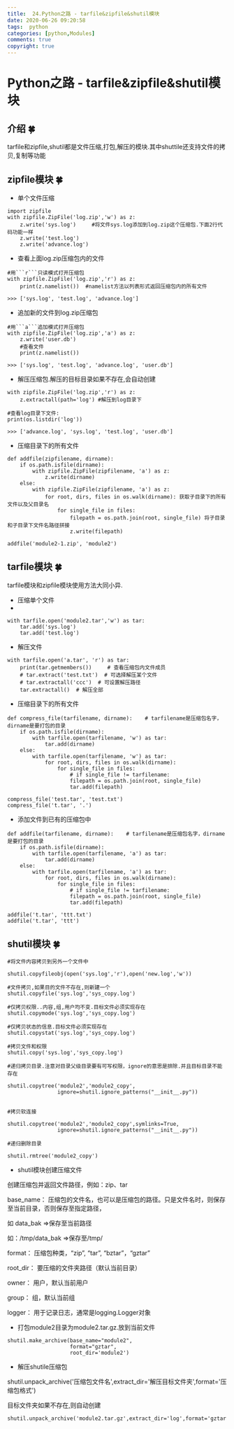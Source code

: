 ```yaml
---
title:  24.Python之路 - tarfile&zipfile&shutil模块
date: 2020-06-26 09:20:58
tags:  python
categories: [python,Modules]
comments: true
copyright: true
---
```




# Python之路 -  tarfile&zipfile&shutil模块

##  介绍 🍀

tarfile和zipfile,shutil都是文件压缩,打包,解压的模块.其中shuttile还支持文件的拷贝,复制等功能

##  zipfile模块 🍀


* 单个文件压缩
  
```
import zipfile
with zipfile.ZipFile('log.zip','w') as z:
    z.write('sys.log')     #将文件sys.log添加到log.zip这个压缩包.下面2行代码功能一样
    z.write('test.log')
    z.write('advance.log')

```
* 查看上面log.zip压缩包内的文件

<!--more-->

```
#用```r```只读模式打开压缩包
with zipfile.ZipFile('log.zip','r') as z:
    print(z.namelist())  #namelist方法以列表形式返回压缩包内的所有文件

>>> ['sys.log', 'test.log', 'advance.log']
```

* 追加新的文件到log.zip压缩包

```
#用```a```追加模式打开压缩包
with zipfile.ZipFile('log.zip','a') as z:
    z.write('user.db')
    #查看文件
    print(z.namelist())

>>> ['sys.log', 'test.log', 'advance.log', 'user.db']

```

* 解压压缩包.解压的目标目录如果不存在,会自动创建

```
with zipfile.ZipFile('log.zip','r') as z:
    z.extractall(path='log') #解压到log目录下

#查看log目录下文件:
print(os.listdir('log'))

>>> ['advance.log', 'sys.log', 'test.log', 'user.db']
```

* 压缩目录下的所有文件

```
def addfile(zipfilename, dirname):
    if os.path.isfile(dirname):
        with zipfile.ZipFile(zipfilename, 'a') as z:
            z.write(dirname)
    else:
        with zipfile.ZipFile(zipfilename, 'a') as z:
            for root, dirs, files in os.walk(dirname): 获取子目录下的所有文件以及父目录名
                for single_file in files:
                    filepath = os.path.join(root, single_file) 将子目录和子目录下文件名路径拼接
                    z.write(filepath)

addfile('module2-1.zip', 'module2')
```

## tarfile模块  🍀

tarfile模块和zipfile模块使用方法大同小异.

* 压缩单个文件
* 
```
with tarfile.open('module2.tar','w') as tar:
    tar.add('sys.log')
    tar.add('test.log')
```

* 解压文件

```
with tarfile.open('a.tar', 'r') as tar:
    print(tar.getmembers())     # 查看压缩包内文件成员
    # tar.extract('test.txt')  # 可选择解压某个文件
    # tar.extractall('ccc')  # 可设置解压路径
    tar.extractall()  # 解压全部
```

* 压缩目录下的所有文件

```
def compress_file(tarfilename, dirname):    # tarfilename是压缩包名字，dirname是要打包的目录
    if os.path.isfile(dirname):
        with tarfile.open(tarfilename, 'w') as tar:
            tar.add(dirname)
    else:
        with tarfile.open(tarfilename, 'w') as tar:
            for root, dirs, files in os.walk(dirname):
                for single_file in files:
                    # if single_file != tarfilename:
                    filepath = os.path.join(root, single_file)
                    tar.add(filepath)

compress_file('test.tar', 'test.txt')
compress_file('t.tar', '.')
```

* 添加文件到已有的压缩包中

```
def addfile(tarfilename, dirname):    # tarfilename是压缩包名字，dirname是要打包的目录
    if os.path.isfile(dirname):
        with tarfile.open(tarfilename, 'a') as tar:
            tar.add(dirname)
    else:
        with tarfile.open(tarfilename, 'a') as tar:
            for root, dirs, files in os.walk(dirname):
                for single_file in files:
                    # if single_file != tarfilename:
                    filepath = os.path.join(root, single_file)
                    tar.add(filepath)

addfile('t.tar', 'ttt.txt')
addfile('t.tar', 'ttt')
```

## shutil模块  🍀

```
#将文件内容拷贝到另外一个文件中

shutil.copyfileobj(open('sys.log','r'),open('new.log','w'))

#文件拷贝,如果目的文件不存在,则新建一个
shutil.copyfile('sys.log','sys_copy.log')

#仅拷贝权限..内容,组,用户均不变.目标文件必须实现存在
shutil.copymode('sys.log','sys_copy.log')

#仅拷贝状态的信息.目标文件必须实现存在
shutil.copystat('sys.log','sys_copy.log')

#拷贝文件和权限
shutil.copy('sys.log','sys_copy.log')

#递归拷贝目录.注意对目录父级目录要有可写权限，ignore的意思是排除.并且目标目录不能存在

shutil.copytree('module2','module2_copy',
                ignore=shutil.ignore_patterns("__init__.py"))


#拷贝软连接

shutil.copytree('module2','module2_copy',symlinks=True,
                ignore=shutil.ignore_patterns("__init__.py"))

#递归删除目录

shutil.rmtree('module2_copy')
```

* shutil模块创建压缩文件


创建压缩包并返回文件路径，例如：zip、tar

base_name： 压缩包的文件名，也可以是压缩包的路径。只是文件名时，则保存至当前目录，否则保存至指定路径，

如 data_bak         =>保存至当前路径

如：/tmp/data_bak   =>保存至/tmp/

format：	压缩包种类，“zip”, “tar”, “bztar”，“gztar”

root_dir：	要压缩的文件夹路径（默认当前目录）

owner：	    用户，默认当前用户

group：	    组，默认当前组

logger：	用于记录日志，通常是logging.Logger对象



* 打包module2目录为module2.tar.gz.放到当前文件

```
shutil.make_archive(base_name="module2",
                    format="gztar",
                    root_dir='module2')

```

* 解压shutile压缩包

shutil.unpack_archive('压缩包文件名',extract_dir='解压目标文件夹',format='压缩包格式') 

目标文件夹如果不存在,则自动创建

```
shutil.unpack_archive('module2.tar.gz',extract_dir='log',format='gztar')
```
